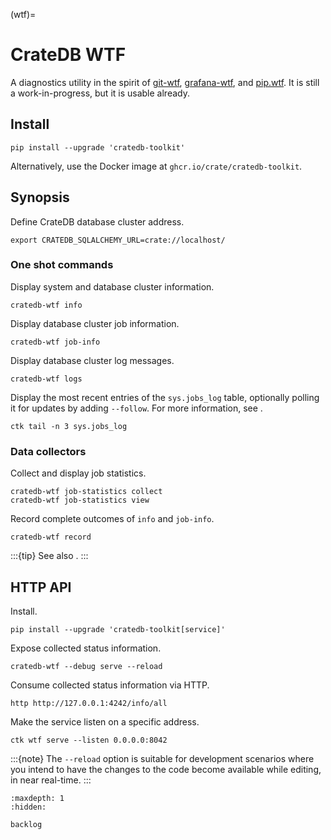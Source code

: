 (wtf)=
# CrateDB WTF

A diagnostics utility in the spirit of [git-wtf], [grafana-wtf], and [pip.wtf].
It is still a work-in-progress, but it is usable already.

## Install
```shell
pip install --upgrade 'cratedb-toolkit'
```
Alternatively, use the Docker image at `ghcr.io/crate/cratedb-toolkit`.

## Synopsis

Define CrateDB database cluster address.
```shell
export CRATEDB_SQLALCHEMY_URL=crate://localhost/
```


### One shot commands
Display system and database cluster information.
```shell
cratedb-wtf info
```

Display database cluster job information.
```shell
cratedb-wtf job-info
```

Display database cluster log messages.
```shell
cratedb-wtf logs
```

Display the most recent entries of the `sys.jobs_log` table,
optionally polling it for updates by adding `--follow`.
For more information, see [](#tail).
```shell
ctk tail -n 3 sys.jobs_log
```


### Data collectors

Collect and display job statistics.
```shell
cratedb-wtf job-statistics collect
cratedb-wtf job-statistics view
```

Record complete outcomes of `info` and `job-info`.
```shell
cratedb-wtf record
```
:::{tip}
See also [](#cfr).
:::


## HTTP API

Install.
```shell
pip install --upgrade 'cratedb-toolkit[service]'
```

Expose collected status information.
```shell
cratedb-wtf --debug serve --reload
```
Consume collected status information via HTTP.
```shell
http http://127.0.0.1:4242/info/all
```

Make the service listen on a specific address.
```shell
ctk wtf serve --listen 0.0.0.0:8042
```

:::{note}
The `--reload` option is suitable for development scenarios where you intend
to have the changes to the code become available while editing, in near
real-time.
:::


```{toctree}
:maxdepth: 1
:hidden:

backlog
```



[git-wtf]: http://thrawn01.org/posts/2014/03/03/git-wtf/ 
[grafana-wtf]: https://github.com/panodata/grafana-wtf
[pip.wtf]: https://github.com/sabslikesobs/pip.wtf
